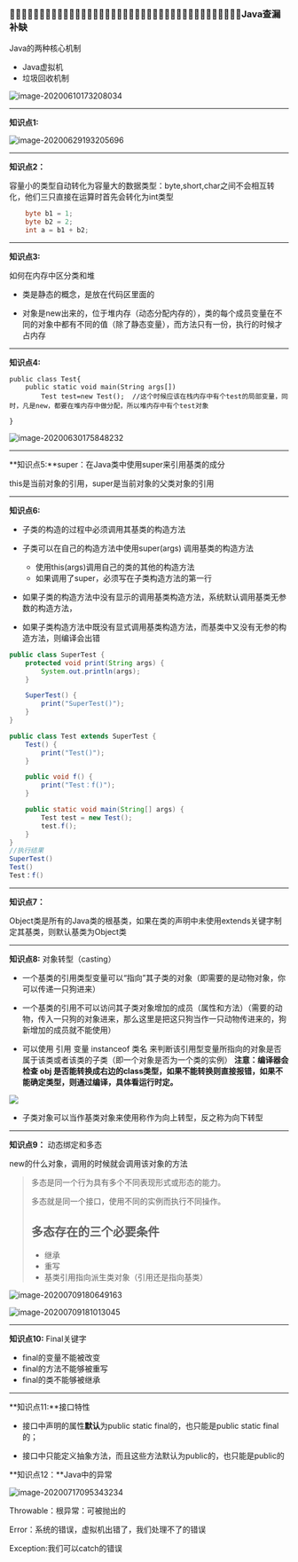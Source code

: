 ### Java查漏补缺

Java的两种核心机制

- Java虚拟机
- 垃圾回收机制

![image-20200610173208034](/Users/Steven/GitRepositories/JavaStudyNotes/docs/assets/image-20200610173208034.png)

---

**知识点1:**

![image-20200629193205696](/Users/Steven/GitRepositories/JavaStudyNotes/docs/assets/image-20200629193205696.png)

---

**知识点2：**

容量小的类型自动转化为容量大的数据类型：byte,short,char之间不会相互转化，他们三只直接在运算时首先会转化为int类型

```java
    byte b1 = 1;
    byte b2 = 2;
    int a = b1 + b2;
```

---

**知识点3:**

如何在内存中区分类和堆

- 类是静态的概念，是放在代码区里面的

- 对象是new出来的，位于堆内存（动态分配内存的），类的每个成员变量在不同的对象中都有不同的值（除了静态变量），而方法只有一份，执行的时候才占内存

---

**知识点4:**

```
public class Test{
	public static void main(String args[])
		Test test=new Test();  //这个时候应该在栈内存中有个test的局部变量，同时，凡是new，都要在堆内存中做分配，所以堆内存中有个test对象
		
}
```

![image-20200630175848232](/Users/Steven/GitRepositories/JavaStudyNotes/docs/assets/image-20200630175848232.png)

---

**知识点5:**super：在Java类中使用super来引用基类的成分

this是当前对象的引用，super是当前对象的父类对象的引用

---

**知识点6:**

- 子类的构造的过程中必须调用其基类的构造方法
- 子类可以在自己的构造方法中使用super(args) 调用基类的构造方法
  - 使用this(args)调用自己的类的其他的构造方法
  - 如果调用了super，必须写在子类构造方法的第一行

- 如果子类的构造方法中没有显示的调用基类构造方法，系统默认调用基类无参数的构造方法，
- 如果子类构造方法中既没有显式调用基类构造方法，而基类中又没有无参的构造方法，则编译会出错

```java
public class SuperTest {
    protected void print(String args) {
        System.out.println(args);
    }

    SuperTest() {
        print("SuperTest()");
    }
}

public class Test extends SuperTest {
    Test() {
        print("Test()");
    }

    public void f() {
        print("Test：f()");
    }

    public static void main(String[] args) {
        Test test = new Test();
        test.f();
    }
}
//执行结果
SuperTest()
Test()
Test：f()
```

---

**知识点7：**

Object类是所有的Java类的根基类，如果在类的声明中未使用extends关键字制定其基类，则默认基类为Object类

---

**知识点8:** 对象转型（casting）

- 一个基类的引用类型变量可以“指向”其子类的对象（即需要的是动物对象，你可以传递一只狗进来）

- 一个基类的引用不可以访问其子类对象增加的成员（属性和方法）（需要的动物，传入一只狗的对象进来，那么这里是把这只狗当作一只动物传进来的，狗新增加的成员就不能使用）

-  可以使用 引用 变量 instanceof 类名 来判断该引用型变量所指向的对象是否属于该类或者该类的子类（即一个对象是否为一个类的实例）
  **注意：编译器会检查 obj 是否能转换成右边的class类型，如果不能转换则直接报错，如果不能确定类型，则通过编译，具体看运行时定。**

  ![](/Users/Steven/GitRepositories/JavaStudyNotes/docs/assets/image-20200709174026972.png)

- 子类对象可以当作基类对象来使用称作为向上转型，反之称为向下转型

---

**知识点9：** 动态绑定和多态

new的什么对象，调用的时候就会调用该对象的方法

> 多态是同一个行为具有多个不同表现形式或形态的能力。
>
> 多态就是同一个接口，使用不同的实例而执行不同操作。
>
> ## 多态存在的三个必要条件
>
> - 继承
> - 重写
> - 基类引用指向派生类对象（引用还是指向基类）

![image-20200709180649163](/Users/Steven/GitRepositories/JavaStudyNotes/docs/assets/image-20200709180649163.png)

![image-20200709181013045](/Users/Steven/GitRepositories/JavaStudyNotes/docs/assets/image-20200709181013045.png)

---



**知识点10:** Final关键字

- final的变量不能被改变
- final的方法不能够被重写
- final的类不能够被继承

---

**知识点11:**接口特性

- 接口中声明的属性**默认**为public static final的，也只能是public static final的；

- 接口中只能定义抽象方法，而且这些方法默认为public的，也只能是public的



**知识点12：**Java中的异常

![image-20200717095343234](/Users/Steven/GitRepositories/JavaStudyNotes/docs/assets/image-20200717095343234.png)

Throwable：根异常：可被抛出的

Error：系统的错误，虚拟机出错了，我们处理不了的错误

Exception:我们可以catch的错误

